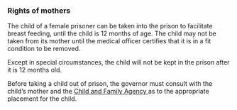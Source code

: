 ###  Rights of mothers

The child of a female prisoner can be taken into the prison to facilitate
breast feeding, until the child is 12 months of age. The child may not be
taken from its mother until the medical officer certifies that it is in a fit
condition to be removed.

Except in special circumstances, the child will not be kept in the prison
after it is 12 months old.

Before taking a child out of prison, the governor must consult with the
child’s mother and the [ Child and Family Agency ](http://www.tusla.ie/) as to
the appropriate placement for the child.
